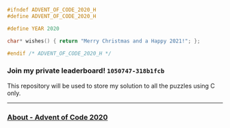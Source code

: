 ```c
#ifndef ADVENT_OF_CODE_2020_H
#define ADVENT_OF_CODE_2020_H

#define YEAR 2020

char* wishes() { return "Merry Christmas and a Happy 2021!"; };

#endif /* ADVENT_OF_CODE_2020_H */
```

### Join my private leaderboard! `1050747-318b1fcb`

This repository will be used to store my solution to all the puzzles using C only.

---

### [About - Advent of Code 2020](https://adventofcode.com/2020/about)